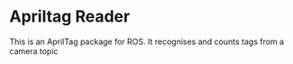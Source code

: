 # Apriltag Reader
This is an AprilTag package for ROS.
It recognises and counts tags from a camera topic